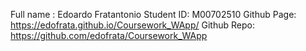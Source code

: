 Full name : Edoardo Fratantonio
Student ID: M00702510
Github Page: https://edofrata.github.io/Coursework_WApp/
Github Repo: https://github.com/edofrata/Coursework_WApp